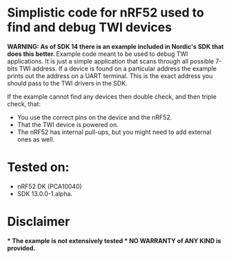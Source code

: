 # Simplistic code for nRF52 used to find and debug TWI devices
<b> WARNING: As of SDK 14 there is an example included in Nordic's SDK that does this better. </b>
Example code meant to be used to debug TWI applications. It is just a simple application that scans through all possible 7-bits TWI address. If a device is found on a particular address the example prints out the address on a UART terminal. This is the exact address you should pass to the TWI drivers in the SDK. 

If the example cannot find any devices then double check, and then triple check, that:
* You use the correct pins on the device and the nRF52.
* That the TWI device is powered on. 
* The nRF52 has internal pull-ups, but you might need to add external ones as well.

# Tested on:
* nRF52 DK (PCA10040)
* SDK 13.0.0-1.alpha.

# Disclaimer
<b>
 * The example is not extensively tested
 * NO WARRANTY of ANY KIND is provided.
 </b>
